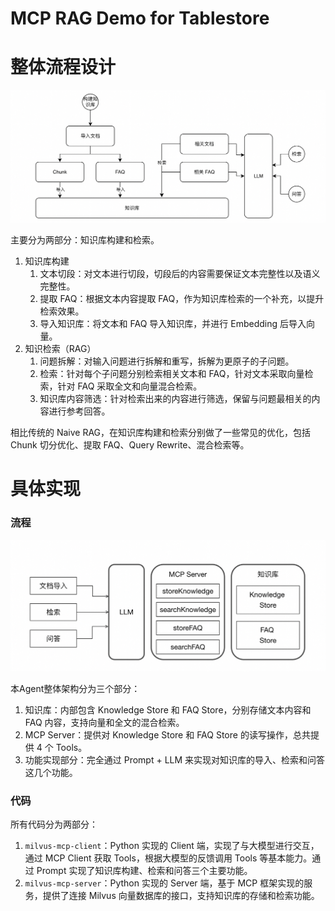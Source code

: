 # MCP RAG Demo for Tablestore

# 整体流程设计
![流程图](doc/img/1.png)

主要分为两部分：知识库构建和检索。

1. 知识库构建
    1. 文本切段：对文本进行切段，切段后的内容需要保证文本完整性以及语义完整性。
    2. 提取 FAQ：根据文本内容提取 FAQ，作为知识库检索的一个补充，以提升检索效果。
    3. 导入知识库：将文本和 FAQ 导入知识库，并进行 Embedding 后导入向量。
 2. 知识检索（RAG）
    1. 问题拆解：对输入问题进行拆解和重写，拆解为更原子的子问题。
    2. 检索：针对每个子问题分别检索相关文本和 FAQ，针对文本采取向量检索，针对 FAQ 采取全文和向量混合检索。
    3. 知识库内容筛选：针对检索出来的内容进行筛选，保留与问题最相关的内容进行参考回答。

相比传统的 Naive RAG，在知识库构建和检索分别做了一些常见的优化，包括 Chunk 切分优化、提取 FAQ、Query Rewrite、混合检索等。


# 具体实现

### 流程
![流程图](doc/img/2.png)

本Agent整体架构分为三个部分：
1. 知识库：内部包含 Knowledge Store 和 FAQ Store，分别存储文本内容和 FAQ 内容，支持向量和全文的混合检索。
2. MCP Server：提供对 Knowledge Store 和 FAQ Store 的读写操作，总共提供 4 个 Tools。
3. 功能实现部分：完全通过 Prompt + LLM 来实现对知识库的导入、检索和问答这几个功能。

### 代码
所有代码分为两部分：
1. `milvus-mcp-client`：Python 实现的 Client 端，实现了与大模型进行交互，通过 MCP Client 获取 Tools，根据大模型的反馈调用 Tools 等基本能力。通过 Prompt 实现了知识库构建、检索和问答三个主要功能。
2. `milvus-mcp-server`：Python 实现的 Server 端，基于 MCP 框架实现的服务，提供了连接 Milvus 向量数据库的接口，支持知识库的存储和检索功能。


